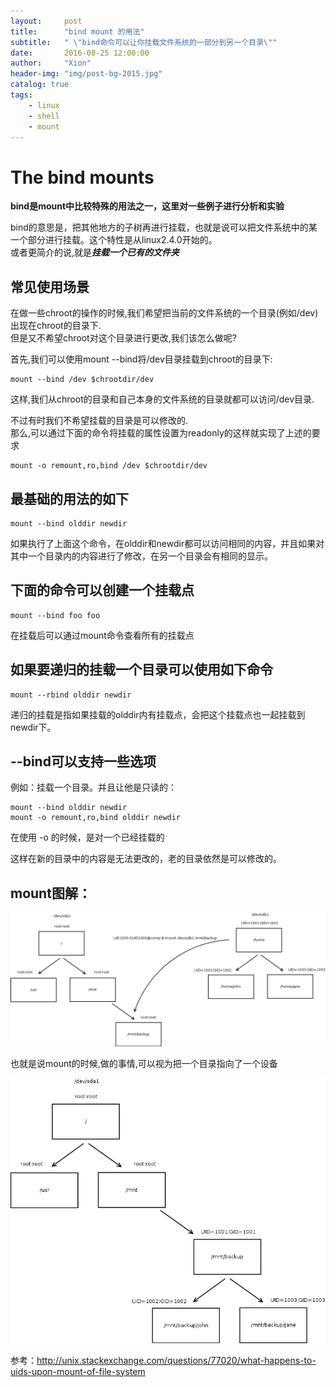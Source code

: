 ```yaml
---
layout:     post
title:      "bind mount 的用法"
subtitle:   " \"bind命令可以让你挂载文件系统的一部分到另一个目录\""
date:       2016-08-25 12:00:00
author:     "Xion"
header-img: "img/post-bg-2015.jpg"
catalog: true
tags:
    - linux
    - shell
    - mount
---
```


# The bind mounts

**bind是mount中比较特殊的用法之一，这里对一些例子进行分析和实验**

bind的意思是，把其他地方的子树再进行挂载，也就是说可以把文件系统中的某一个部分进行挂载。这个特性是从linux2.4.0开始的。    
或者更简介的说,就是***挂载一个已有的文件夹***

## 常见使用场景
在做一些chroot的操作的时候,我们希望把当前的文件系统的一个目录(例如/dev)出现在chroot的目录下.<br>
但是又不希望chroot对这个目录进行更改,我们该怎么做呢?

首先,我们可以使用mount --bind将/dev目录挂载到chroot的目录下:

    mount --bind /dev $chrootdir/dev

这样,我们从chroot的目录和自己本身的文件系统的目录就都可以访问/dev目录.

不过有时我们不希望挂载的目录是可以修改的.<br>
那么,可以通过下面的命令将挂载的属性设置为readonly的这样就实现了上述的要求

    mount -o remount,ro,bind /dev $chrootdir/dev

## 最基础的用法的如下

    mount --bind olddir newdir

如果执行了上面这个命令，在olddir和newdir都可以访问相同的内容，并且如果对其中一个目录内的内容进行了修改，在另一个目录会有相同的显示。

## 下面的命令可以创建一个挂载点

    mount --bind foo foo

在挂载后可以通过mount命令查看所有的挂载点
## 如果要递归的挂载一个目录可以使用如下命令

    mount --rbind olddir newdir

递归的挂载是指如果挂载的olddir内有挂载点，会把这个挂载点也一起挂载到newdir下。

## --bind可以支持一些选项

例如：挂载一个目录。并且让他是只读的：

    mount --bind olddir newdir
    mount -o remount,ro,bind olddir newdir

在使用 -o 的时候，是对一个已经挂载的

这样在新的目录中的内容是无法更改的，老的目录依然是可以修改的。

## mount图解：

![](/img/post/D8peg.png)

也就是说mount的时候,做的事情,可以视为把一个目录指向了一个设备

![](/img/post/Lhcml.png)

参考：http://unix.stackexchange.com/questions/77020/what-happens-to-uids-upon-mount-of-file-system
